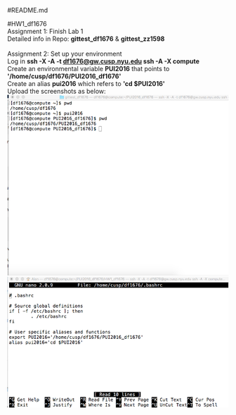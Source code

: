 #README.md

#HW1_df1676
<br/>Assignment 1: Finish Lab 1
<br/>Detailed info in Repo: <b>gittest_df1676</b> & <b>gittest_zz1598</b>
<br/>
<br/>Assignment 2: Set up your environment
<br/>Log in <b>ssh -X -A -t <df1676@gw.cusp.nyu.edu> ssh -A -X compute </b>
<br/>Create an environmental variable <b>PUI2016</b> that points to <b>'/home/cusp/df1676/PUI2016_df1676'</b>
<br/>Create an alias <b>pui2016</b> which refers to <b>'cd $PUI2016'</b>
<br/>Upload the screenshots as below:
<br/> ![alt text](https://github.com/Alan-F/PUI2016_df1676/blob/master/HW1_df1676/screenshot_of_env_and%20_alias.png)
<br/> ![alt text](https://github.com/Alan-F/PUI2016_df1676/blob/master/HW1_df1676/screenshot_of_.bashrc.png)
